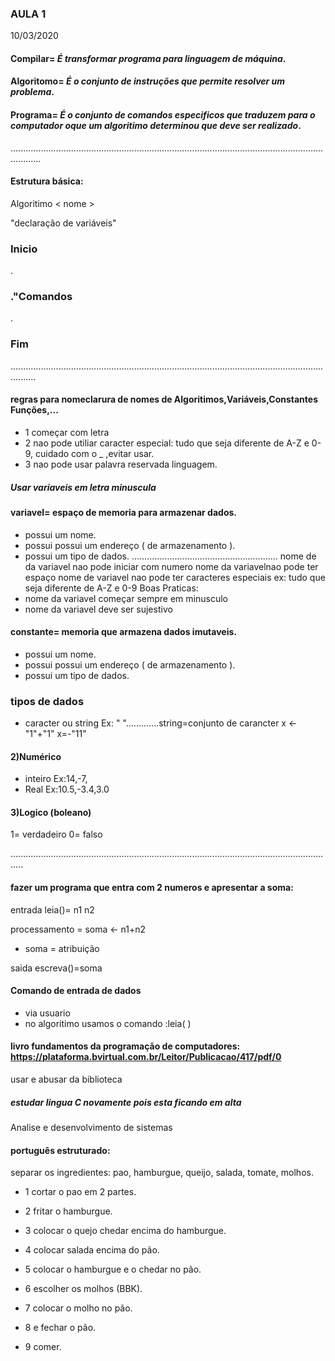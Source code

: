 ### AULA 1

10/03/2020
#### Compilar= _É transformar programa para linguagem de máquina_.
#### Algoritomo= _É o conjunto de instruções que permite resolver um problema_.
#### Programa= _É o conjunto de comandos especificos que traduzem para o computador oque um algoritimo determinou que deve ser realizado_.
........................................................................................................................................
#### Estrutura básica:

Algoritimo < nome >
   
   "declaração de variáveis"
   
 ### Inicio

  .
  
 ### ."Comandos
  
  .
  
 ### Fim
......................................................................................................................................  
#### regras para nomeclarura de nomes de Algoritimos,Variáveis,Constantes Funções,...
- 1 começar com letra
- 2 nao pode utiliar caracter especial: tudo que seja diferente de A-Z  e 0-9, cuidado com o _ ,evitar usar.
- 3 nao pode usar palavra reservada linguagem.

##### _Usar variaveis em letra minuscula_

#### variavel= espaço de memoria para armazenar dados.
- possui um nome.
- possui possui um endereço ( de armazenamento ).
- possui um tipo de dados.
..........................................................
nome de da variavel nao pode iniciar com numero
nome da variavelnao pode ter espaço
nome de variavel nao pode ter caracteres especiais ex: tudo que seja diferente de A-Z e 0-9
Boas Praticas:
- nome da variavel começar sempre em minusculo
- nome da variavel deve ser sujestivo
 
  
#### constante= memoria que armazena dados imutaveis.
- possui um nome.
- possui possui um endereço ( de armazenamento ).
- possui um tipo de dados.

### tipos de dados
- caracter ou string Ex: " ".............string=conjunto de carancter
x <- "1"+"1"
x=-"11"

#### 2)Numérico

- inteiro Ex:14,-7, 
- Real Ex:10.5,-3.4,3.0

#### 3)Logico (boleano)
1= verdadeiro 0= falso


.................................................................................................................................
#### fazer um programa que entra com 2 numeros e apresentar a soma:

entrada leia()= n1  n2 

processamento = soma <- n1+n2
- soma = atribuição

saida escreva()=soma

#### Comando de entrada de dados
- via usuario
- no algoritimo usamos o comando :leia( )

#### livro fundamentos da programação de computadores: https://plataforma.bvirtual.com.br/Leitor/Publicacao/417/pdf/0
usar e abusar da biblioteca 

##### estudar lingua C novamente pois esta ficando em alta

Analise e desenvolvimento de sistemas

#### português estruturado:

separar os ingredientes: pao, hamburgue, queijo, salada, tomate, molhos.

- 1 cortar o pao em 2 partes.

- 2 fritar o hamburgue.

- 3 colocar o quejo chedar encima do hamburgue.

- 4 colocar salada encima do pão.

- 5 colocar o hamburgue e o chedar no pão.

- 6 escolher os molhos (BBK).   

- 7 colocar o molho no pão.

- 8 e fechar o pão.

- 9 comer.


